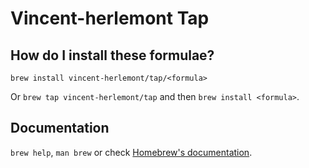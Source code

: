 # Vincent-herlemont Tap

## How do I install these formulae?
`brew install vincent-herlemont/tap/<formula>`

Or `brew tap vincent-herlemont/tap` and then `brew install <formula>`.

## Documentation
`brew help`, `man brew` or check [Homebrew's documentation](https://docs.brew.sh).
